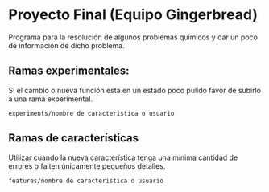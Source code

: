 # Proyecto Final (Equipo Gingerbread)

Programa para la resolución de algunos problemas químicos y dar un poco de información de dicho problema.

## Ramas experimentales:
Si el cambio o nueva función esta en un estado poco pulido favor de subirlo a una rama experimental.

`experiments/nombre de caracteristica o usuario`

## Ramas de características
Utilizar cuando la nueva característica tenga una mínima cantidad de errores o falten únicamente pequeños detalles.

`features/nombre de caracteristica o usuario`
